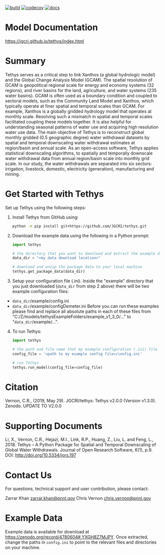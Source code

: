 [![build](https://github.com/JGCRI/tethys/actions/workflows/build.yml/badge.svg)](https://github.com/JGCRI/tethys/actions/workflows/build.yml)
[![codecov](https://codecov.io/gh/JGCRI/tethys/branch/master/graph/badge.svg?token=EzEcfk940f)](https://codecov.io/gh/JGCRI/tethys)
[![docs](https://github.com/JGCRI/tethys/actions/workflows/docs.yml/badge.svg)](https://github.com/JGCRI/tethys/actions/workflows/docs.yml)

# Model Documentation
https://jgcri.github.io/tethys/index.html


# Summary
Tethys serves as a critical step to link Xanthos (a global hydrologic model) and the Global Change Analysis Model (GCAM). The spatial resolution of GCAM is geopolitical regional scale for energy and economy systems (32 regions), and river basins for the land, agriculture, and water systems (235 water basins). GCAM is often used as a boundary condition and coupled to sectoral models, such as the Community Land Model and Xanthos, which typically operate at finer spatial and temporal scales than GCAM. For example, Xanthos is a globally gridded hydrology model that operates at monthly scale. Resolving such a mismatch in spatial and temporal scales facilitated coupling these models together. It is also helpful for understanding seasonal patterns of water use and acquiring high resolution water use data. The main objective of Tethys is to reconstruct global monthly gridded (0.5 geographic degree) water withdrawal datasets by spatial and temporal downscaling water withdrawal estimates at region/basin and annual scale. As an open-access software, Tethys applies statistical downscaling algorithms, to spatially and temporally downscale water withdrawal data from annual region/basin scale into monthly grid scale. In our study, the water withdrawals are separated into six sectors: irrigation, livestock, domestic, electricity (generation), manufacturing and mining.

# Get Started with Tethys
Set up Tethys using the following steps:
1.  Install Tethys from GitHub using:
    ```bash
    python -m pip install git+https://github.com/JGCRI/tethys.git
    ```
    
2.  Download the example data using the following in a Python prompt:
    ```python
    import tethys
    
    # the directory that you want to download and extract the example data to
    data_dir = "<my data download location>"
    
    # download and unzip the package data to your local machine
    tethys.get_package_data(data_dir)
    ```

3.  Setup your configuration file (.ini).  Inside the "example" directory that you just downloaded (`data_dir` from step 2 above) there will be two example configuration files:
- `data_dir`/example/config.ini
- `data_dir`/example/configDemeter.ini
Before you can run these examples please find and replace all absolute paths in each of these files from "C:/Z/models/tethysExampleFolders/example_v1_3_0/..." to "`data_dir`/example/...".

4.  To run Tethys:

    ```python
    import tethys
    
    # the path and file name that my example configuration (.ini) file was downloaded to
    config_file = '<path to my example config file>/config.ini'
    
    # run Tethys 
    tethys.run_model(config_file=config_file)
    ```

# Citation
Vernon, C.R.,  (2019, May 29). JGCRI/tethys: Tethys v2.0.0 (Version v1.3.0). Zenodo. UPDATE TO V2.0.0

# Supporting Documents
Li, X., Vernon, C.R., Hejazi, M.I., Link, R.P., Huang, Z., Liu, L. and Feng, L., 2018. Tethys – A Python Package for Spatial and Temporal Downscaling of Global Water Withdrawals. Journal of Open Research Software, 6(1), p.9. DOI: http://doi.org/10.5334/jors.197

# Contact Us
For questions, technical support and user contribution, please contact:

Zarrar Khan <zarrar.khan@pnnl.gov>
Chris Vernon <chris.vernon@pnnl.gov>

# Example Data
Example data is available for download at https://zenodo.org/record/4780604#.YXGH8Z7MJPY.
Once extracted, change the paths in `config.ini` to point to the relevant files and directories on your machine.

